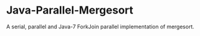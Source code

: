 # Java-Parallel-Mergesort
A serial, parallel and Java-7 ForkJoin parallel implementation of mergesort.

